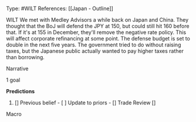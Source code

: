 Type: #WILT 
References: [[Japan - Outline]]

WILT
We met with Medley Advisors a while back on Japan and China. They thought that the BoJ will defend the JPY at 150, but could still hit 160 before that.  If it's at 155 in December, they'll remove the negative rate policy. This will affect corporate refinancing at some point. The defense budget is set to double in the next five years. The government tried to do without raising taxes, but the Japanese public actually wanted to pay higher taxes rather than borrowing. 

Narrative

1 goal


**Predictions**

1) []
Previous belief - 
[ ]
Update to priors - 
[]
Trade Review
[]





Macro
